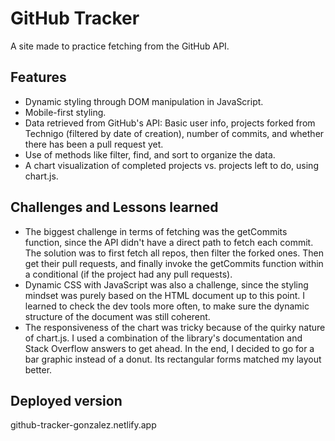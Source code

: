 # GitHub Tracker

A site made to practice fetching from the GitHub API. 

## Features

- Dynamic styling through DOM manipulation in JavaScript. 
- Mobile-first styling. 
- Data retrieved from GitHub's API: Basic user info, projects forked from Technigo (filtered by date of creation), number of commits,  and whether there has been a pull request yet. 
- Use of methods like filter, find, and sort to organize the data. 
- A chart visualization of completed projects vs. projects left to do, using chart.js. 

## Challenges and Lessons learned

- The biggest challenge in terms of fetching was the getCommits function, since the API didn't have a direct path to fetch each commit. The solution was to first fetch all repos, then filter the forked ones. Then get their pull requests, and finally invoke the getCommits function within a conditional (if the project had any pull requests). 
- Dynamic CSS with JavaScript was also a challenge, since the styling mindset was purely based on the HTML document up to this point. I learned to check the dev tools more often, to make sure the dynamic structure of the document was still coherent.
- The responsiveness of the chart was tricky because of the quirky nature of chart.js. I used a combination of the library's documentation and Stack Overflow answers to get ahead. In the end, I decided to go for a bar graphic instead of a donut. Its rectangular forms matched my layout better. 

## Deployed version

github-tracker-gonzalez.netlify.app
